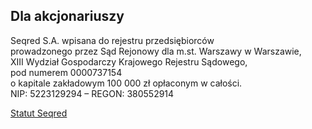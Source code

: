 Dla akcjonariuszy
-----------------

Seqred S.A. wpisana do rejestru przedsiębiorców  
prowadzonego przez Sąd Rejonowy dla m.st. Warszawy w Warszawie,  
XIII Wydział Gospodarczy Krajowego Rejestru Sądowego,  
pod numerem 0000737154  
o kapitale zakładowym 100 000 zł opłaconym w całości.  
NIP: 5223129294 – REGON: 380552914

[Statut Seqred](/img/shareholders/Statut_Seqred_2.pdf)